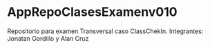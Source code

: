 # AppRepoClasesExamenv010
Repositorio para examen Transversal caso ClassChekIn. Integrantes: Jonatan Gordillo y Alan Cruz

